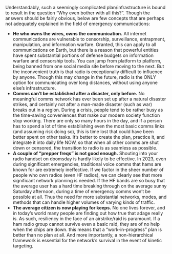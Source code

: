 Understandably, such a seemingly complicated plan/infrastructure is bound to result in the question “Why
even bother with all this?”. Though the answers should be fairly obvious, below are few concepts that are
perhaps not adequately explained in the field of emergency communications:
- **He who owns the wires, owns the communication.** All internet communications are vulnerable to
  censorship, surveillance, entrapment, manipulation, and information warfare. Granted, this can apply to
  all communications on Earth, but there is a reason that powerful entities have spent substantial portions
  of defense budgets on information warfare and censorship tools. You can jump from platform to platform,
  being banned from one social media site before moving to the next. But the inconvenient truth is that radio
  is exceptionally difficult to influence by anyone. Though this may change in the future, radio is the ONLY
  option for communicating over long distances, without using anyone else’s infrastructure.
- **Comms can’t be established after a disaster, only before.** No meaningful comms network has ever been
  set up after a natural disaster strikes, and certainly not after a man-made disaster (such as war) breaks
  out in a region. During a crisis, people tend to be rather busy as the time-saving conveniences that make
  our modern society function stop working. There are only so many hours in the day, and if a person has
  to spend a lot of time establishing even the most basic comms links (and assuming risk doing so), this is
  time lost that could have been better spent on other tasks. It’s better to create the plan, practice it, and
  integrate it into daily life NOW, so that when all other comms are shut down or censored, the transition to
  radio is as seamless as possible.
- **A couple of “prepper freqs” is not good enough.** Shouting into your radio handset on doomsday is hardly
  likely to be effective. In 2023, even during significant emergencies, traditional voice comms that hams are
  known for are extremely ineffective. If we factor in the sheer number of people who own radios (even HF
  radios), we can clearly see that more significant network planning is needed. If the HF bands are so busy
  that the average user has a hard time breaking through on the average sunny Saturday afternoon, during
  a time of emergency comms won’t be possible at all. Thus the need for more substantial networks, modes,
  and methods that can handle higher volumes of varying kinds of traffic.
- **The average citizen is now playing for keeps.** No one lives forever, and in today’s world many people are
  finding out how true that adage really is. As such, resiliency in the face of an airstrike/raid is paramount.
  If a ham radio group cannot survive even a basic raid, they are of no help when the chips are down. this
  means that a “work-in-progress” plan is better than no plan at all. And more importantly, a
  non-hierarchical framework is essential for the network’s survival in the event of kinetic targeting.